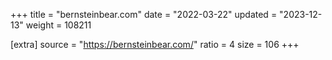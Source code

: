 +++
title = "bernsteinbear.com"
date = "2022-03-22"
updated = "2023-12-13"
weight = 108211

[extra]
source = "https://bernsteinbear.com/"
ratio = 4
size = 106
+++
